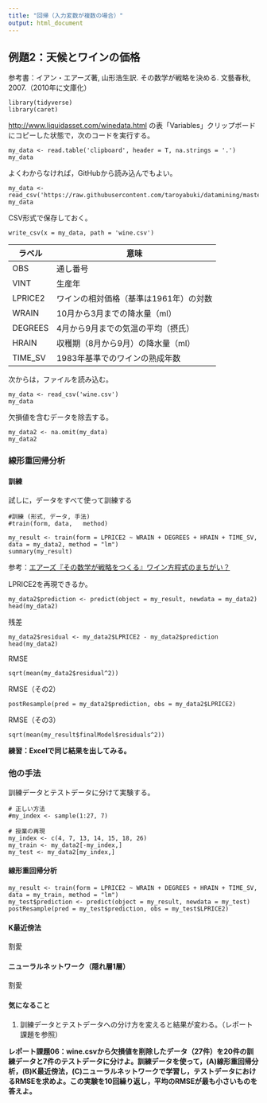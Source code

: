 ```yaml
---
title: "回帰（入力変数が複数の場合）"
output: html_document
---
```


## 例題2：天候とワインの価格

参考書：イアン・エアーズ著, 山形浩生訳. その数学が戦略を決める. 文藝春秋, 2007.（2010年に文庫化）

```{r}
library(tidyverse)
library(caret)
```

http://www.liquidasset.com/winedata.html の表「Variables」クリップボードにコピーした状態で，次のコードを実行する。

```{r, eval=FALSE}
my_data <- read.table('clipboard', header = T, na.strings = '.')
my_data
```

よくわからなければ，GitHubから読み込んでもよい。

```{r}
my_data <- read_csv('https://raw.githubusercontent.com/taroyabuki/datamining/master/wine.csv')
my_data
```

CSV形式で保存しておく。

```{r, eval=FALSE}
write_csv(x = my_data, path = 'wine.csv')
```

ラベル|意味
------|-------------
OBS|通し番号
VINT|生産年
LPRICE2|ワインの相対価格（基準は1961年）の対数
WRAIN|10月から3月までの降水量（ml）
DEGREES|4月から9月までの気温の平均（摂氏）
HRAIN|収穫期（8月から9月）の降水量（ml）
TIME_SV|1983年基準でのワインの熟成年数

次からは，ファイルを読み込む。

```{r, eval=FALSE}
my_data <- read_csv('wine.csv')
my_data
```

欠損値を含むデータを除去する。

```{r}
my_data2 <- na.omit(my_data)
my_data2
```

### 線形重回帰分析

#### 訓練

試しに，データをすべて使って訓練する

```{r}
#訓練 (形式, データ, 手法)
#train(form, data,   method)

my_result <- train(form = LPRICE2 ~ WRAIN + DEGREES + HRAIN + TIME_SV, data = my_data2, method = "lm")
summary(my_result)
```

参考：[エアーズ『その数学が戦略をつくる』ワイン方程式のまちがい？](https://cruel.hatenablog.com/entry/20150121/1421802947)

LPRICE2を再現できるか。

```{r}
my_data2$prediction <- predict(object = my_result, newdata = my_data2)
head(my_data2)
```

残差

```{r}
my_data2$residual <- my_data2$LPRICE2 - my_data2$prediction
head(my_data2)
```

RMSE

```{r}
sqrt(mean(my_data2$residual^2))
```

RMSE（その2）

```{r}
postResample(pred = my_data2$prediction, obs = my_data2$LPRICE2)
```

RMSE（その3）

```{r}
sqrt(mean(my_result$finalModel$residuals^2))
```

**練習：Excelで同じ結果を出してみる。**

### 他の手法

訓練データとテストデータに分けて実験する。

```{r}
# 正しい方法
#my_index <- sample(1:27, 7)

# 授業の再現
my_index <- c(4, 7, 13, 14, 15, 18, 26)
my_train <- my_data2[-my_index,]
my_test <- my_data2[my_index,]
```

#### 線形重回帰分析

```{r}
my_result <- train(form = LPRICE2 ~ WRAIN + DEGREES + HRAIN + TIME_SV, data = my_train, method = "lm")
my_test$prediction <- predict(object = my_result, newdata = my_test)
postResample(pred = my_test$prediction, obs = my_test$LPRICE2)
```

#### K最近傍法

割愛

#### ニューラルネットワーク（隠れ層1層）

割愛

#### 気になること

1. 訓練データとテストデータへの分け方を変えると結果が変わる。（レポート課題を参照）

**レポート課題06：wine.csvから欠損値を削除したデータ（27件）を20件の訓練データと7件のテストデータに分けよ。訓練データを使って，(A)線形重回帰分析，(B)K最近傍法，(C)ニューラルネットワークで学習し，テストデータにおけるRMSEを求めよ。この実験を10回繰り返し，平均のRMSEが最も小さいものを答えよ。**


